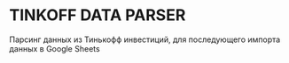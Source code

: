 # TINKOFF DATA PARSER

Парсинг данных из Тинькофф инвестиций, для последующего импорта данных в Google Sheets
